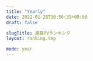 ```yaml
---
title: "Yearly"
date: 2022-01-28T10:56:35+09:00
draft: false

slugTitle: 通算PVランキング
layout: ranking.tmp

mode: year
---
```


